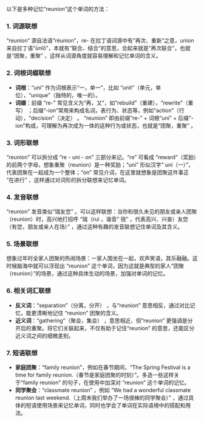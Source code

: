 以下是多种记忆“reunion”这个单词的方法：

### 1. 词源联想
“reunion” 源自法语“réunion”，re- 在拉丁语词源中有“再次、重新”之意，union 来自拉丁语“ūnĭō”，本就有“联合、结合”的意思，合起来就是“再次联合”，也就是“团聚，重聚” ，这样从词源角度就容易理解和记忆单词的含义。

### 2. 词根词缀联想
 - **词根**：“uni” 作为词根表示“一，单一”，比如 “unit”（单元，单位），“unique”（独特的，唯一的）。
 - **词缀**：前缀 “re-” 常见含义为“再，又”，如“rebuild”（重建），“rewrite”（重写） ；后缀“-ion”常用来构成名词，表行为、状态等，例如“action”（行动），“decision”（决定） 。
 “reunion” 即由前缀“re-” + 词根“uni” + 后缀“-ion”构成，可理解为再次成为一体的这种行为或状态，也就是“团聚，重聚” 。

### 3. 词形联想
“reunion” 可以拆分成 “re - uni - on” 三部分来记。“re” 可看成 “reward”（奖励）的前两个字母，想象重聚（reunion）是一种奖励；“uni” 形似汉字“ uni（一）”，代表团聚在一起成为一个整体；“on” 常见介词，在这里就想象是团聚这件事正 “在进行” ，这样通过对词形的拆分联想来记忆单词。

### 4. 发音联想
“reunion” 发音类似“瑞友您” 。可以这样联想：当你和很久未见的朋友或亲人团聚（reunion）时，高兴地打招呼 “瑞（ruì ，谐音“ 锐” ，代表高兴、兴奋）友您（有您，朋友或亲人在场）” ，通过这种有趣的发音联想记住单词及其含义。

### 5. 场景联想
想象过年时全家人团聚的热闹场景：一家人围坐在一起，欢声笑语，其乐融融。这时候脑海中就可以浮现出 “reunion” 这个单词，因为这就是典型的家人“团聚（reunion）”的场景，通过这种具体生动的场景，加强对单词的记忆。

### 6. 相关词汇联想
 - **反义词**：“separation”（分离，分开） ，与“reunion” 意思相反，通过对比记忆，能更清晰地记住 “reunion” 团聚的含义。
 - **近义词**：“gathering”（聚会，集会） ，意思相近，但“reunion” 更强调是分开后的重聚。将它们关联起来，不仅有助于记住“reunion” 的意思，还能区分近义词之间的细微差别。

### 7. 短语联想
 - **家庭团聚**：“family reunion”，例如在春节期间，“The Spring Festival is a time for family reunion.（春节是家庭团聚的时刻）”。多造一些这样关于“family reunion” 的句子，在使用中加深对 “reunion” 这个单词的记忆。
 - **同学聚会**：“classmate reunion” ，例如 “We had a wonderful classmate reunion last weekend.（上周末我们举办了一场很棒的同学聚会）” ，通过具体的短语使用场景来记忆单词，同时也学会了单词在实际语境中的搭配和用法。 